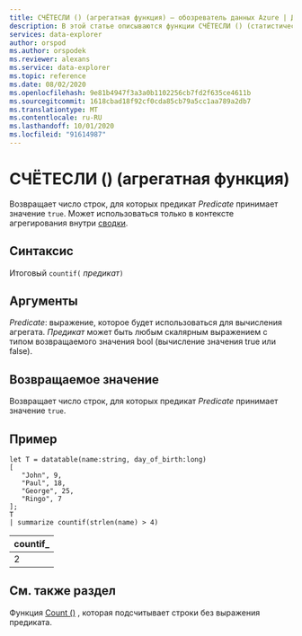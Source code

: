 ```yaml
---
title: СЧЁТЕСЛИ () (агрегатная функция) — обозреватель данных Azure | Документация Майкрософт
description: В этой статье описываются функции СЧЁТЕСЛИ () (статистическая функция) в обозреватель данных Azure.
services: data-explorer
author: orspod
ms.author: orspodek
ms.reviewer: alexans
ms.service: data-explorer
ms.topic: reference
ms.date: 08/02/2020
ms.openlocfilehash: 9e81b4947f3a3a0b1102256cb7fd2f635ce4611b
ms.sourcegitcommit: 1618cbad18f92cf0cda85cb79a5cc1aa789a2db7
ms.translationtype: MT
ms.contentlocale: ru-RU
ms.lasthandoff: 10/01/2020
ms.locfileid: "91614987"
---
```

# <a name="countif-aggregation-function"></a>СЧЁТЕСЛИ () (агрегатная функция)

Возвращает число строк, для которых предикат *Predicate* принимает значение `true`. Может использоваться только в контексте агрегирования внутри [сводки](summarizeoperator.md).

## <a name="syntax"></a>Синтаксис

Итоговый `countif(` *предикат*`)`

## <a name="arguments"></a>Аргументы

*Predicate*: выражение, которое будет использоваться для вычисления агрегата. *Предикат* может быть любым скалярным выражением с типом возвращаемого значения bool (вычисление значения true или false).

## <a name="returns"></a>Возвращаемое значение

Возвращает число строк, для которых предикат *Predicate* принимает значение `true`.

## <a name="example"></a>Пример

```kusto
let T = datatable(name:string, day_of_birth:long)
[
   "John", 9,
   "Paul", 18,
   "George", 25,
   "Ringo", 7
];
T
| summarize countif(strlen(name) > 4)
```

|countif_|
|----|
|2|

## <a name="see-also"></a>См. также раздел

Функция [Count ()](count-aggfunction.md) , которая подсчитывает строки без выражения предиката.
